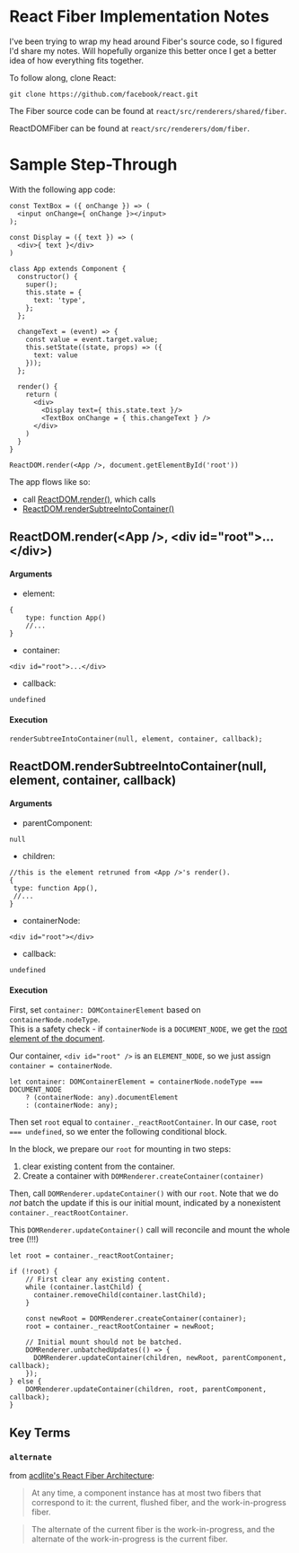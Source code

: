 # React Fiber Implementation Notes

I've been trying to wrap my head around Fiber's source code, so I figured I'd share my notes. Will hopefully organize this better once I get a better idea of how everything fits together.

To follow along, clone React:

`git clone https://github.com/facebook/react.git`

The Fiber source code can be found at `react/src/renderers/shared/fiber`.

ReactDOMFiber can be found at `react/src/renderers/dom/fiber`.

# Sample Step-Through
With the following app code:
```es6
const TextBox = ({ onChange }) => (
  <input onChange={ onChange }></input>
);

const Display = ({ text }) => (
  <div>{ text }</div>
)

class App extends Component {
  constructor() {
    super();
    this.state = {
      text: 'type',
    };
  };

  changeText = (event) => {
    const value = event.target.value;
    this.setState((state, props) => ({
      text: value
    }));
  };

  render() {
    return (
      <div>
        <Display text={ this.state.text }/>
        <TextBox onChange = { this.changeText } />
      </div>
    )
  }
}

ReactDOM.render(<App />, document.getElementById('root'))
```
The app flows like so:
- call [ReactDOM.render()](#ReactDOM.render(App)), which calls
- [ReactDOM.renderSubtreeIntoContainer()](#ReactDOM.renderSubtreeIntoContainer(App))

<a name="ReactDOM.render(App)"></a>
## ReactDOM.render(\<App />, \<div id="root">...\</div>)
#### Arguments
- element:
```es6
{
    type: function App()
    //...
}
```
- container: 
```es6
<div id="root">...</div>
```

- callback: 
```es6
undefined
```

#### Execution
```es6
renderSubtreeIntoContainer(null, element, container, callback);
```

<a name="ReactDOM.renderSubtreeIntoContainer(App)"></a>
## ReactDOM.renderSubtreeIntoContainer(null, element, container, callback)
#### Arguments
- parentComponent:
```es6
null
```
- children: 
```es6
//this is the element retruned from <App />'s render().
{
 type: function App(),
 //...
}
```
- containerNode:
```es6
<div id="root"></div>
```
- callback: 
```es6
undefined
```

#### Execution
First, set `container: DOMContainerElement` based on `containerNode.nodeType`.  
This is a safety check - if `containerNode` is a `DOCUMENT_NODE`, we get the [root element of the document](https://developer.mozilla.org/en-US/docs/Web/API/Document/documentElement).

Our container, `<div id="root" />` is an `ELEMENT_NODE`, so we just assign `container = containerNode`.

```es6
let container: DOMContainerElement = containerNode.nodeType === DOCUMENT_NODE
    ? (containerNode: any).documentElement
    : (containerNode: any);
```
Then set `root` equal to `container._reactRootContainer`. In our case, `root === undefined`, so we enter the following conditional block. 

In the block, we prepare our `root` for mounting in two steps:
1. clear existing content from the container.
2. Create a container with `DOMRenderer.createContainer(container)`

Then, call `DOMRenderer.updateContainer()` with our `root`. Note that we do *not* batch the update if this is our initial mount, indicated by a nonexistent `container._reactRootContainer`.

This `DOMRenderer.updateContainer()` call will reconcile and mount the whole tree (!!!)
```es6
let root = container._reactRootContainer;

if (!root) {
    // First clear any existing content.
    while (container.lastChild) {
      container.removeChild(container.lastChild);
    }
    
    const newRoot = DOMRenderer.createContainer(container);
    root = container._reactRootContainer = newRoot;
    
    // Initial mount should not be batched.
    DOMRenderer.unbatchedUpdates(() => {
      DOMRenderer.updateContainer(children, newRoot, parentComponent, callback);
    });
} else {
    DOMRenderer.updateContainer(children, root, parentComponent, callback);
}
```

## Key Terms

### `alternate`
from [acdlite's React Fiber Architecture](https://github.com/acdlite/react-fiber-architecture#alternate):

> At any time, a component instance has at most two fibers that correspond to it: the current, flushed fiber, and the work-in-progress fiber.

> The alternate of the current fiber is the work-in-progress, and the alternate of the work-in-progress is the current fiber.
